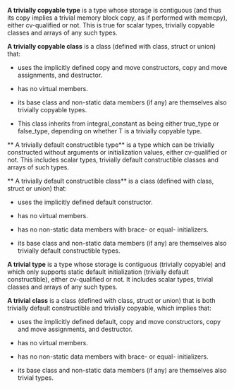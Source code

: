 **A trivially copyable type**
is a type whose storage is contiguous (and thus its copy implies a trivial memory block copy, as if performed with memcpy), either cv-qualified or not. This is true for scalar types, trivially copyable classes and arrays of any such types.

**A trivially copyable class**
is a class (defined with class, struct or union) that:

  - uses the implicitly defined copy and move constructors, copy and move assignments, and destructor.

  - has no virtual members.

  - its base class and non-static data members (if any) are themselves also trivially copyable types.

  - This class inherits from integral_constant as being either true_type or false_type, depending on whether T is a trivially copyable type.


** A trivially default constructible type** 
is a type which can be trivially constructed without arguments or initialization values, either cv-qualified or not. This includes scalar types, trivially default constructible classes and arrays of such types.

** A trivially default constructible class**
is a class (defined with class, struct or union) that:

  - uses the implicitly defined default constructor.

  - has no virtual members.

  - has no non-static data members with brace- or equal- initializers.

  - its base class and non-static data members (if any) are themselves also trivially default constructible types.

**A trivial type**
is a type whose storage is contiguous (trivially copyable) and which only supports static default initialization (trivially default constructible), either cv-qualified or not. It includes scalar types, trivial classes and arrays of any such types.

**A trivial class** 
is a class (defined with class, struct or union) that is both trivially default constructible and trivially copyable, which implies that:

  - uses the implicitly defined default, copy and move constructors, copy and move assignments, and destructor.

  - has no virtual members.

  - has no non-static data members with brace- or equal- initializers.

  - its base class and non-static data members (if any) are themselves also trivial types.
